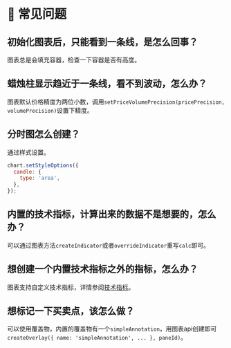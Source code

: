 # 🙋 常见问题

## 初始化图表后，只能看到一条线，是怎么回事？
图表总是会填充容器，检查一下容器是否有高度。

## 蜡烛柱显示趋近于一条线，看不到波动，怎么办？
图表默认价格精度为两位小数，调用`setPriceVolumePrecision(pricePrecision, volumePrecision)`设置下精度。

## 分时图怎么创建？
通过样式设置。

```javascript
chart.setStyleOptions({
  candle: {
    type: 'area',
  },
});
```

## 内置的技术指标，计算出来的数据不是想要的，怎么办？
可以通过图表方法`createIndicator`或者`overrideIndicator`重写`calc`即可。

## 想创建一个内置技术指标之外的指标，怎么办？
图表支持自定义技术指标，详情参阅[技术指标](./indicator.md)。

## 想标记一下买卖点，该怎么做？
可以使用覆盖物，内置的覆盖物有一个`simpleAnnotation`，用图表api创建即可`createOverlay({ name: 'simpleAnnotation', ... }, paneId)`。
